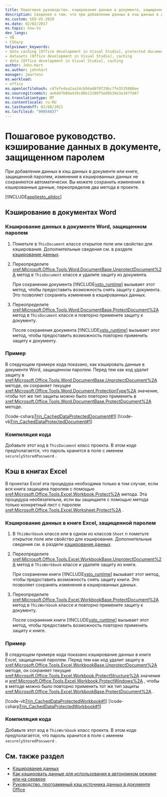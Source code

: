 ```yaml
---
title: Пошаговое руководство. кэширование данных в документе, защищенном паролем
description: Сведения о том, что при добавлении данных в кэш данных в документе или книге, защищенной паролем, можно сохранить изменения в кэшированные данные путем переопределения двух методов в проекте.
ms.custom: SEO-VS-2020
ms.date: 02/02/2017
ms.topic: how-to
dev_langs:
- VB
- CSharp
helpviewer_keywords:
- data caching [Office development in Visual Studio], protected documents
- datasets [Office development in Visual Studio], caching
- data [Office development in Visual Studio], caching
author: John-Hart
ms.author: johnhart
manager: jmartens
ms.workload:
- office
ms.openlocfilehash: cd7efe4aa2aa14cb94a68f0729bc7fe3535888ee
ms.sourcegitcommit: ae6d47b09a439cd0e13180f5e89510e3e347fd47
ms.translationtype: MT
ms.contentlocale: ru-RU
ms.lasthandoff: 02/08/2021
ms.locfileid: "99954037"
---
```

# <a name="how-to-cache-data-in-a-password-protected-document"></a>Пошаговое руководство. кэширование данных в документе, защищенном паролем
  При добавлении данных в кэш данных в документе или книге, защищенной паролем, изменения в кэшированных данных не сохраняются автоматически. Вы можете сохранить изменения в кэшированные данные, переопределив два метода в проекте.

 [!INCLUDE[appliesto_alldoc](../vsto/includes/appliesto-alldoc-md.md)]

## <a name="caching-in-word-documents"></a>Кэширование в документах Word

### <a name="to-cache-data-in-a-word-document-that-is-protected-with-a-password"></a>Кэширование данных в документе Word, защищенном паролем

1. Пометьте в `ThisDocument` классе открытое поле или свойство для кэширования. Дополнительные сведения см. в разделе [кэширование данных](../vsto/caching-data.md).

2. Переопределите <xref:Microsoft.Office.Tools.Word.DocumentBase.UnprotectDocument%2A> метод в `ThisDocument` классе и удалите защиту из документа.

     При сохранении документа [!INCLUDE[vsto_runtime](../vsto/includes/vsto-runtime-md.md)] вызывает этот метод, чтобы предоставить возможность снять защиту с документа. Это позволяет сохранять изменения в кэшированных данных.

3. Переопределите <xref:Microsoft.Office.Tools.Word.DocumentBase.ProtectDocument%2A> метод в `ThisDocument` классе и повторно примените защиту к документу.

     После сохранения документа [!INCLUDE[vsto_runtime](../vsto/includes/vsto-runtime-md.md)] вызывает этот метод, чтобы предоставить возможность повторно применить защиту к документу.

### <a name="example"></a>Пример
 В следующем примере кода показано, как кэшировать данные в документе Word, защищенном паролем. Перед тем как код удалит защиту в <xref:Microsoft.Office.Tools.Word.DocumentBase.UnprotectDocument%2A> методе, он сохраняет текущее <xref:Microsoft.Office.Tools.Word.Document.ProtectionType%2A> значение, чтобы тот же тип защиты можно было повторно применить в <xref:Microsoft.Office.Tools.Word.DocumentBase.ProtectDocument%2A> методе.

 [!code-csharp[Trin_CachedDataProtectedDocument#1](../vsto/codesnippet/CSharp/Trin_CachedDataProtectedDocument/ThisDocument.cs#1)]
 [!code-vb[Trin_CachedDataProtectedDocument#1](../vsto/codesnippet/VisualBasic/Trin_CachedDataProtectedDocument/ThisDocument.vb#1)]

### <a name="compile-the-code"></a>Компиляция кода
 Добавьте этот код в `ThisDocument` класс проекта. В этом коде предполагается, что пароль хранится в поле с именем `securelyStoredPassword` .

## <a name="cache-in-excel-workbooks"></a>Кэш в книгах Excel
 В проектах Excel эта процедура необходима только в том случае, если вся книга защищена паролем с помощью <xref:Microsoft.Office.Tools.Excel.Workbook.Protect%2A> метода. Эта процедура необязательна, если вы защищаете с помощью метода только конкретный лист с паролем <xref:Microsoft.Office.Tools.Excel.Worksheet.Protect%2A> .

### <a name="to-cache-data-in-an-excel-workbook-that-is-protected-with-a-password"></a>Кэширование данных в книге Excel, защищенной паролем

1. В `ThisWorkbook` классе или в одном из классов `Sheet` *n* пометьте открытое поле или свойство для кэширования. Дополнительные сведения см. в разделе [кэширование данных](../vsto/caching-data.md).

2. Переопределите <xref:Microsoft.Office.Tools.Excel.WorkbookBase.UnprotectDocument%2A> метод в `ThisWorkbook` классе и удалите защиту из книги.

     При сохранении книги [!INCLUDE[vsto_runtime](../vsto/includes/vsto-runtime-md.md)] вызывает этот метод, чтобы предоставить возможность снять защиту книги. Это позволяет сохранять изменения в кэшированных данных.

3. Переопределите <xref:Microsoft.Office.Tools.Excel.WorkbookBase.ProtectDocument%2A> метод в `ThisWorkbook` классе и повторно примените защиту к документу.

     После сохранения книги [!INCLUDE[vsto_runtime](../vsto/includes/vsto-runtime-md.md)] вызывает этот метод, чтобы предоставить возможность повторно применить защиту к книге.

### <a name="example"></a>Пример
 В следующем примере кода показано кэширование данных в книге Excel, защищенной паролем. Перед тем как код удалит защиту в <xref:Microsoft.Office.Tools.Excel.WorkbookBase.UnprotectDocument%2A> методе, он сохраняет текущие <xref:Microsoft.Office.Tools.Excel.Workbook.ProtectStructure%2A> значения и <xref:Microsoft.Office.Tools.Excel.Workbook.ProtectWindows%2A> , чтобы в методе можно было повторно применить тот же тип защиты <xref:Microsoft.Office.Tools.Excel.WorkbookBase.ProtectDocument%2A> .

 [!code-vb[Trin_CachedDataProtectedWorkbook#1](../vsto/codesnippet/VisualBasic/Trin_CachedDataProtectedWorkbook/ThisWorkbook.vb#1)]
 [!code-csharp[Trin_CachedDataProtectedWorkbook#1](../vsto/codesnippet/CSharp/Trin_CachedDataProtectedWorkbook/ThisWorkbook.cs#1)]

### <a name="compile-the-code"></a>Компиляция кода
 Добавьте этот код в `ThisWorkbook` класс проекта. В этом коде предполагается, что пароль хранится в поле с именем `securelyStoredPassword` .

## <a name="see-also"></a>См. также раздел
- [Кэширование данных](../vsto/caching-data.md)
- [Как кэшировать данные для использования в автономном режиме или на сервере](../vsto/how-to-cache-data-for-use-offline-or-on-a-server.md)
- [Руководство. программный кэш источника данных в документе Office](../vsto/how-to-programmatically-cache-a-data-source-in-an-office-document.md)
